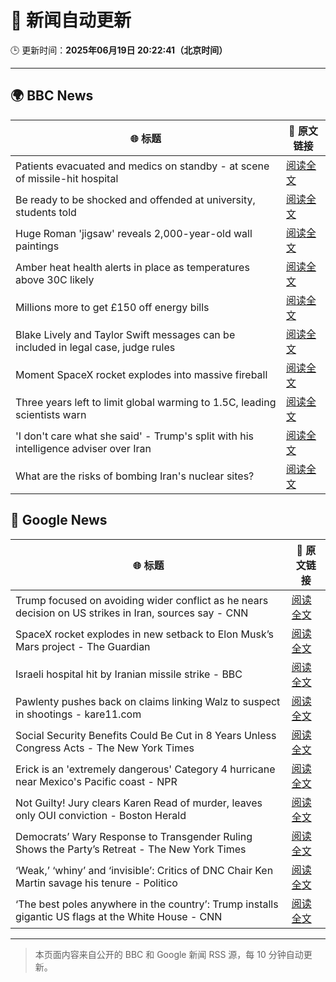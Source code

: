 # 🧠 新闻自动更新

🕒 更新时间：**2025年06月19日 20:22:41（北京时间）**

---

## 🌍 BBC News

| 🌐 标题 | 🔗 原文链接 |
|--------|-------------|
| Patients evacuated and medics on standby - at scene of missile-hit hospital | [阅读全文](https://www.bbc.com/news/videos/c3d1vlgkde7o) |
| Be ready to be shocked and offended at university, students told | [阅读全文](https://www.bbc.com/news/articles/c74z8l8vkx3o) |
| Huge Roman 'jigsaw' reveals 2,000-year-old wall paintings | [阅读全文](https://www.bbc.com/news/articles/c5y5w1ldz8do) |
| Amber heat health alerts in place as temperatures above 30C likely | [阅读全文](https://www.bbc.com/news/articles/cm2z4rmyl0yo) |
| Millions more to get £150 off energy bills | [阅读全文](https://www.bbc.com/news/articles/cx2kym1pvn4o) |
| Blake Lively and Taylor Swift messages can be included in legal case, judge rules | [阅读全文](https://www.bbc.com/news/articles/c20n6jl83v8o) |
| Moment SpaceX rocket explodes into massive fireball | [阅读全文](https://www.bbc.com/news/videos/c1k87l7nre4o) |
| Three years left to limit global warming to 1.5C, leading scientists warn | [阅读全文](https://www.bbc.com/news/articles/cn4l927dj5zo) |
| 'I don't care what she said' - Trump's split with his intelligence adviser over Iran | [阅读全文](https://www.bbc.com/news/articles/c4g8d88y17jo) |
| What are the risks of bombing Iran's nuclear sites? | [阅读全文](https://www.bbc.com/news/articles/c5ykjvl1y9jo) |

## 📰 Google News

| 🌐 标题 | 🔗 原文链接 |
|--------|-------------|
| Trump focused on avoiding wider conflict as he nears decision on US strikes in Iran, sources say - CNN | [阅读全文](https://news.google.com/rss/articles/CBMid0FVX3lxTE54Vm9OTkliSXFENm1QWTFOVTc0OUhNUGl1SkpzOVpGUXZkb2U3TDRHYlZ5Rkc3S1JtVUVuamdtUjl2Mk5mNDVMTDBNZWVnbWlMM012U05vRmhFRHZGV2V1blJOejUyX3l2VEEtWlZrMWdQcTduMWVZ0gF8QVVfeXFMT3QzQUd3clgzNExFRnl2VXlBcHVwRUJMLUY4cU1JckVZeU1JQ3h1OWNoWV9oaDRadWFGclRjTGJaOVg4UFRuWEFRVHNVRXhLR2NDN09ob1lJWnJwX3J3M1BJeU9LWVQtWTRnbUZKblRRenV3Yk1jUTVkUHNibw?oc=5) |
| SpaceX rocket explodes in new setback to Elon Musk’s Mars project - The Guardian | [阅读全文](https://news.google.com/rss/articles/CBMiuwFBVV95cUxOZmt2LU1TeTZsT01IN0kxelNHOUEzdEFma05icmQtUEFQTXN3LXhUdGtLb0ZMbXpKNXJtMDMzRHZwLTFLWTdYNFVyZXV0V2o1WjhEcWxvM0tua1cwOGE3OExwY3plMEt4RnVlSklzTC1HNEJEUkdDQlNIOGtOeHdnVFR0N2wxelpuR1hVSXNxTmt2bUFfb3lnM2c2UmRXVHdhVVduMk5rdHI0bmFrR0pHZ2c3ZjhtLWtacEVr?oc=5) |
| Israeli hospital hit by Iranian missile strike - BBC | [阅读全文](https://news.google.com/rss/articles/CBMiWkFVX3lxTFBaZXNnd2NuYWRzTlp1ZHJyOEY5VGkxS0s0Rm0zbnlrVUxuMUgyb0ZaUUJ2am43bXktRE1SeFBGRENUTTAyWERiclNzVHg2N1pOMDRUNEhUSGw0QQ?oc=5) |
| Pawlenty pushes back on claims linking Walz to suspect in shootings - kare11.com | [阅读全文](https://news.google.com/rss/articles/CBMipgJBVV95cUxPd2ZGbWdaOUs0WFZhNUI5dHBYWndFeE9wdVhVZnk5eXMxeW01Q3VvTEYwbk9uTk1Ecm8yeEJRZUFValNOUG40bHFCaXBDd1pGamxJU1k4OHVGUDJUV0VLWEpOSjBzLW1TVF9KNzRsSUZqUkwtQUZpektEekNwMGJPS3lXOXJ0WkRrZUJtQXZEVVRTZFF3ay1yZGNyb0lEWkhTMmN4ejBpYko3MUdLYlFnTjdiU2l5ejhSYklGRWQtMllXTmVkbXBQYzU0T0w4WGxURjY1ZGFrdWZERFVCUkNHSnNsMW9IQ09KcTdMbV83NEtTWWIwTDF6OEpJNlV5UTA0MWs4QUREWGJGY3RtZVh0STE1aW1YRkpVWGtoTzJtV1pXbXQxRGc?oc=5) |
| Social Security Benefits Could Be Cut in 8 Years Unless Congress Acts - The New York Times | [阅读全文](https://news.google.com/rss/articles/CBMiiwFBVV95cUxNZkxwVFREY0xIdVByUERzOHhJaXBWMS1iWjBEQ3dyTjdPbkRUODY4OVNzTHRrNlZIVkdLNWFZMFhMUUNhUmhfNENCc1Fuckc4d2FHS1VsdmxoQjVpbXh0ZW1yeTl1cElWcmJiRTFUMmQ5REdpdUJmcHFMS09WVWFsTy1JWW5sWGc5ZHIw?oc=5) |
| Erick is an 'extremely dangerous' Category 4 hurricane near Mexico's Pacific coast - NPR | [阅读全文](https://news.google.com/rss/articles/CBMigAFBVV95cUxQZ2RXRFMtOUJJNXY3a3g0SEtaSlVpcjJqZXRMM2lrMVlsbGFCUkhRVmVqdjhKUDR2UHNreThhZGtQWWZzSnlabUpaeGppZVM3S3NoQ3NzYUdYRnJUNlVBaW5vNTk1NktwdWNZV2psSEMtZGRjU1FpM2lMYlFZdmZlaA?oc=5) |
| Not Guilty! Jury clears Karen Read of murder, leaves only OUI conviction - Boston Herald | [阅读全文](https://news.google.com/rss/articles/CBMiqAFBVV95cUxORm8xd0JWQ0J4dzBwYjEzc1hnakpKbnFIN1MyR29EanAtVVlqdE8yZ0dWd1dfLURfR3dGVmg5R3hsczc1LTRreDRwSGh1WmZNaTl1QnNHQnQwMjllcTdJek9nWERpOG14cWhxd2Q2MkFjNGJMRkpYaTM3N215Qy13RWhpUDFBVXk3NDdaTWZ0TG1Rb2U2N0JMRjhxcXFmc0ZwMGxWS1FvVTTSAa4BQVVfeXFMT2VKNVQycURNdTJPREYyRDFDS3huY2tTT1l0aWhNQUhHckU5dEVQdGI3X0pOWEZiajR5U2JVNHdYTWQtQktJaDdjTVJlak9qbENCT1lYazBqWjNLTEVHOHF4RDE0UTRTNWFpRTFPS0phNjRJcXlaUUdfSWR0TWQzRjNsZ25IOUY4MVB4WVNkd005bENNYUgydUpYeDVKQ1JQT3lwR2swcnduTU1Od1RB?oc=5) |
| Democrats’ Wary Response to Transgender Ruling Shows the Party’s Retreat - The New York Times | [阅读全文](https://news.google.com/rss/articles/CBMimgFBVV95cUxOdjRvMVgxRVo2VkgweWFVLTl0SXZoUGVjRG04dkU3RHdBcWJzZ2cydlR5VXR5MzAwbXJZNkhKci1BRGpzd1hOVHF1SWdJOHZyVms5anhyU2hiRk95Zkg3XzJUNnlQdTU5UjlXQ0VOZDQtd0lXT3o3cXdCSFhUS2VwMjNIQUw2R0JKTWVWblZDVXUyOW9zSk1HNWhn?oc=5) |
| ‘Weak,’ ‘whiny’ and ‘invisible’: Critics of DNC Chair Ken Martin savage his tenure - Politico | [阅读全文](https://news.google.com/rss/articles/CBMiiAFBVV95cUxQZWNEVkpNcGFJakxLbkgtU1IyeG5GRjRsY1hEMkFYSEg5c1BtcjNkRS16THlldzgxa05kMmJ6bnFLcUxyVUIxM1R5TUhfVDFLbmo0NVFOVnZsZk15NVFTaVBHTURWQm5OX0R1T29RRmE5a1U3endwNkVtNFplUjJXVGFRYjRlc1BJ?oc=5) |
| ‘The best poles anywhere in the country’: Trump installs gigantic US flags at the White House - CNN | [阅读全文](https://news.google.com/rss/articles/CBMif0FVX3lxTFBqeTQ2ZGZ5Z1ExU2F1NkZ1Z2Z2aThXa1pSeWNXeTh5d25MdVdPRW9oZ0FpQVFEa2xCZk0tNGhuWDc0LV9pQjRSZ3dLTEdWM2lRU3RrcEo2dXFETEgyaVByNktLN1lWM3ZwLXpBMTN1NXFMMENLTVpnX2gtMHZSWDDSAYQBQVVfeXFMT282Uy0zZjdfODdzSWlZRHNGdlY4TlJHSzhPU3hWWThJaEFPWFo1cVRtWnkzdm9OQXJ5Qy1zV1dQQjROOWhWc0g0TTVodTFYN2xtLVhBa1dIY2U4ZVdNejhzZktDenl6V3p6S2JiQWhvUVVXQTBBalA0TlFwWWwzR2ZkTzNZ?oc=5) |

---
> 本页面内容来自公开的 BBC 和 Google 新闻 RSS 源，每 10 分钟自动更新。